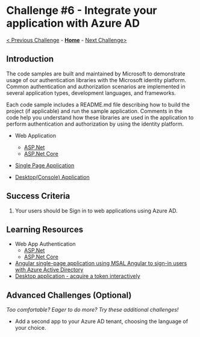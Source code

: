 # Challenge \#6 - Integrate your application with Azure AD

[< Previous Challenge](./04-integrate-app-service.md) - **[Home](../README.md)** - [Next Challenge>](./06-deploy-to-azure.md)

## Introduction

The code samples are built and maintained by Microsoft to demonstrate usage of our authentication libraries with the Microsoft identity platform. Common authentication and authorization scenarios are implemented in several application types, development languages, and frameworks.

Each code sample includes a README.md file describing how to build the project (if applicable) and run the sample application. Comments in the code help you understand how these libraries are used in the application to perform authentication and authorization by using the identity platform.


- Web Application
    - [ASP.Net](https://learn.microsoft.com/en-us/azure/active-directory/develop/tutorial-v2-asp-webapp)
    - [ASP.Net Core](https://learn.microsoft.com/en-us/azure/active-directory/develop/web-app-quickstart?pivots=devlang-aspnet-core)

- [Single Page Application](https://learn.microsoft.com/en-us/azure/active-directory/develop/tutorial-v2-angular-auth-code) 

- [Desktop(Console) Application](https://learn.microsoft.com/en-us/azure/active-directory/develop/tutorial-v2-windows-desktop)




## Success Criteria


1. Your users should be Sign in to web applications using Azure AD.

## Learning Resources

- Web App Authentication
    - [ASP.Net](https://learn.microsoft.com/en-us/azure/active-directory/develop/web-app-quickstart?pivots=devlang-aspnet)
    - [ASP.Net Core](https://learn.microsoft.com/en-us/azure/active-directory/develop/web-app-quickstart?pivots=devlang-aspnet-core)
- [Angular single-page application using MSAL Angular to sign-in users with Azure Active Directory](https://learn.microsoft.com/en-us/azure/active-directory/develop/tutorial-v2-angular-auth-code)
- [Desktop application - acquire a token interactively](https://learn.microsoft.com/en-us/azure/active-directory/develop/scenario-desktop-acquire-token-interactive?tabs=dotnet)



## Advanced Challenges (Optional)

_Too comfortable? Eager to do more? Try these additional challenges!_

- Add a second app to your Azure AD tenant, choosing the language of your choice.
